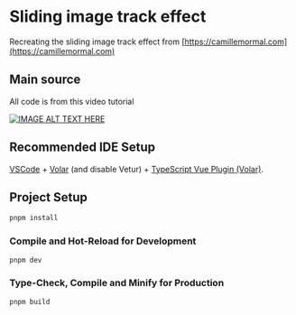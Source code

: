 # Sliding image track effect

Recreating the sliding image track effect from [https://camillemormal.com](https://camillemormal.com)

## Main source

All code is from this video tutorial

[![IMAGE ALT TEXT HERE](https://img.youtube.com/vi/PkADl0HubMY/0.jpg)](https://www.youtube.com/watch?v=PkADl0HubMY)

## Recommended IDE Setup

[VSCode](https://code.visualstudio.com/) + [Volar](https://marketplace.visualstudio.com/items?itemName=Vue.volar) (and disable Vetur) + [TypeScript Vue Plugin (Volar)](https://marketplace.visualstudio.com/items?itemName=Vue.vscode-typescript-vue-plugin).

## Project Setup

```sh
pnpm install
```

### Compile and Hot-Reload for Development

```sh
pnpm dev
```

### Type-Check, Compile and Minify for Production

```sh
pnpm build
```